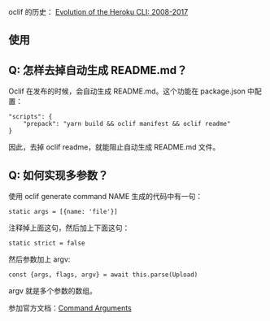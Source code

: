 
oclif 的历史：
[Evolution of the Heroku CLI: 2008-2017](https://blog.heroku.com/evolution-of-heroku-cli-2008-2017)

## 使用


## Q: 怎样去掉自动生成 README.md？

Oclif 在发布的时候，会自动生成 README.md。这个功能在 package.json 中配置：

    "scripts": {
        "prepack": "yarn build && oclif manifest && oclif readme"
    }

因此，去掉 oclif readme，就能阻止自动生成 README.md 文件。


## Q: 如何实现多参数？

使用 oclif generate command NAME 生成的代码中有一句：

    static args = [{name: 'file'}]

注释掉上面这句，然后加上下面这句：

    static strict = false

然后参数加上 argv:

    const {args, flags, argv} = await this.parse(Upload)

argv 就是多个参数的数组。


参加官方文档：[Command Arguments](https://oclif.io/docs/args)





